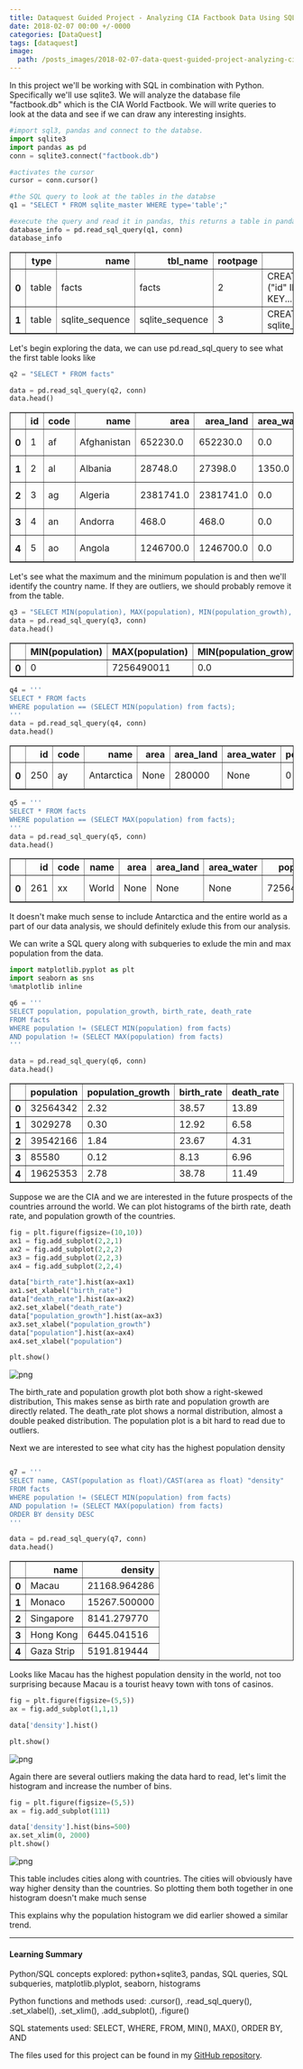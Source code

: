 ```yaml
---
title: Dataquest Guided Project - Analyzing CIA Factbook Data Using SQLite And Python
date: 2018-02-07 00:00 +/-0000
categories: [DataQuest]
tags: [dataquest]
image:
  path: /posts_images/2018-02-07-data-quest-guided-project-analyzing-cia-factbook-data-using-sqlite-and-python/cover.PNG
---
```



In this project we'll be working with SQL in combination with Python. Specifically we'll use sqlite3. We will analyze the database file "factbook.db" which is the CIA World Factbook. We will write queries to look at the data and see if we can draw any interesting insights.


```python
#import sql3, pandas and connect to the databse.
import sqlite3
import pandas as pd
conn = sqlite3.connect("factbook.db")

#activates the cursor
cursor = conn.cursor()

#the SQL query to look at the tables in the databse
q1 = "SELECT * FROM sqlite_master WHERE type='table';"

#execute the query and read it in pandas, this returns a table in pandas form
database_info = pd.read_sql_query(q1, conn)
database_info
```




<div>
<style scoped>
    .dataframe tbody tr th:only-of-type {
        vertical-align: middle;
    }

    .dataframe tbody tr th {
        vertical-align: top;
    }

    .dataframe thead th {
        text-align: right;
    }
</style>
<table border="1" class="dataframe">
  <thead>
    <tr style="text-align: right;">
      <th></th>
      <th>type</th>
      <th>name</th>
      <th>tbl_name</th>
      <th>rootpage</th>
      <th>sql</th>
    </tr>
  </thead>
  <tbody>
    <tr>
      <th>0</th>
      <td>table</td>
      <td>facts</td>
      <td>facts</td>
      <td>2</td>
      <td>CREATE TABLE "facts" ("id" INTEGER PRIMARY KEY...</td>
    </tr>
    <tr>
      <th>1</th>
      <td>table</td>
      <td>sqlite_sequence</td>
      <td>sqlite_sequence</td>
      <td>3</td>
      <td>CREATE TABLE sqlite_sequence(name,seq)</td>
    </tr>
  </tbody>
</table>
</div>



Let's begin exploring the data, we can use pd.read_sql_query to see what the first table looks like


```python
q2 = "SELECT * FROM facts"

data = pd.read_sql_query(q2, conn)
data.head()
```




<div>
<style scoped>
    .dataframe tbody tr th:only-of-type {
        vertical-align: middle;
    }

    .dataframe tbody tr th {
        vertical-align: top;
    }

    .dataframe thead th {
        text-align: right;
    }
</style>
<table border="1" class="dataframe">
  <thead>
    <tr style="text-align: right;">
      <th></th>
      <th>id</th>
      <th>code</th>
      <th>name</th>
      <th>area</th>
      <th>area_land</th>
      <th>area_water</th>
      <th>population</th>
      <th>population_growth</th>
      <th>birth_rate</th>
      <th>death_rate</th>
      <th>migration_rate</th>
      <th>created_at</th>
      <th>updated_at</th>
    </tr>
  </thead>
  <tbody>
    <tr>
      <th>0</th>
      <td>1</td>
      <td>af</td>
      <td>Afghanistan</td>
      <td>652230.0</td>
      <td>652230.0</td>
      <td>0.0</td>
      <td>32564342.0</td>
      <td>2.32</td>
      <td>38.57</td>
      <td>13.89</td>
      <td>1.51</td>
      <td>2015-11-01 13:19:49.461734</td>
      <td>2015-11-01 13:19:49.461734</td>
    </tr>
    <tr>
      <th>1</th>
      <td>2</td>
      <td>al</td>
      <td>Albania</td>
      <td>28748.0</td>
      <td>27398.0</td>
      <td>1350.0</td>
      <td>3029278.0</td>
      <td>0.30</td>
      <td>12.92</td>
      <td>6.58</td>
      <td>3.30</td>
      <td>2015-11-01 13:19:54.431082</td>
      <td>2015-11-01 13:19:54.431082</td>
    </tr>
    <tr>
      <th>2</th>
      <td>3</td>
      <td>ag</td>
      <td>Algeria</td>
      <td>2381741.0</td>
      <td>2381741.0</td>
      <td>0.0</td>
      <td>39542166.0</td>
      <td>1.84</td>
      <td>23.67</td>
      <td>4.31</td>
      <td>0.92</td>
      <td>2015-11-01 13:19:59.961286</td>
      <td>2015-11-01 13:19:59.961286</td>
    </tr>
    <tr>
      <th>3</th>
      <td>4</td>
      <td>an</td>
      <td>Andorra</td>
      <td>468.0</td>
      <td>468.0</td>
      <td>0.0</td>
      <td>85580.0</td>
      <td>0.12</td>
      <td>8.13</td>
      <td>6.96</td>
      <td>0.00</td>
      <td>2015-11-01 13:20:03.659945</td>
      <td>2015-11-01 13:20:03.659945</td>
    </tr>
    <tr>
      <th>4</th>
      <td>5</td>
      <td>ao</td>
      <td>Angola</td>
      <td>1246700.0</td>
      <td>1246700.0</td>
      <td>0.0</td>
      <td>19625353.0</td>
      <td>2.78</td>
      <td>38.78</td>
      <td>11.49</td>
      <td>0.46</td>
      <td>2015-11-01 13:20:08.625072</td>
      <td>2015-11-01 13:20:08.625072</td>
    </tr>
  </tbody>
</table>
</div>



Let's see what the maximum and the minimum population is and then we'll identify the country name. If they are outliers, we should probably remove it from the table.


```python
q3 = "SELECT MIN(population), MAX(population), MIN(population_growth), MAX(population_growth) FROM facts"
data = pd.read_sql_query(q3, conn)
data.head()
```




<div>
<style scoped>
    .dataframe tbody tr th:only-of-type {
        vertical-align: middle;
    }

    .dataframe tbody tr th {
        vertical-align: top;
    }

    .dataframe thead th {
        text-align: right;
    }
</style>
<table border="1" class="dataframe">
  <thead>
    <tr style="text-align: right;">
      <th></th>
      <th>MIN(population)</th>
      <th>MAX(population)</th>
      <th>MIN(population_growth)</th>
      <th>MAX(population_growth)</th>
    </tr>
  </thead>
  <tbody>
    <tr>
      <th>0</th>
      <td>0</td>
      <td>7256490011</td>
      <td>0.0</td>
      <td>4.02</td>
    </tr>
  </tbody>
</table>
</div>




```python
q4 = '''
SELECT * FROM facts 
WHERE population == (SELECT MIN(population) from facts);
'''
data = pd.read_sql_query(q4, conn)
data.head()
```




<div>
<style scoped>
    .dataframe tbody tr th:only-of-type {
        vertical-align: middle;
    }

    .dataframe tbody tr th {
        vertical-align: top;
    }

    .dataframe thead th {
        text-align: right;
    }
</style>
<table border="1" class="dataframe">
  <thead>
    <tr style="text-align: right;">
      <th></th>
      <th>id</th>
      <th>code</th>
      <th>name</th>
      <th>area</th>
      <th>area_land</th>
      <th>area_water</th>
      <th>population</th>
      <th>population_growth</th>
      <th>birth_rate</th>
      <th>death_rate</th>
      <th>migration_rate</th>
      <th>created_at</th>
      <th>updated_at</th>
    </tr>
  </thead>
  <tbody>
    <tr>
      <th>0</th>
      <td>250</td>
      <td>ay</td>
      <td>Antarctica</td>
      <td>None</td>
      <td>280000</td>
      <td>None</td>
      <td>0</td>
      <td>None</td>
      <td>None</td>
      <td>None</td>
      <td>None</td>
      <td>2015-11-01 13:38:44.885746</td>
      <td>2015-11-01 13:38:44.885746</td>
    </tr>
  </tbody>
</table>
</div>




```python
q5 = '''
SELECT * FROM facts 
WHERE population == (SELECT MAX(population) from facts);
'''
data = pd.read_sql_query(q5, conn)
data.head()
```




<div>
<style scoped>
    .dataframe tbody tr th:only-of-type {
        vertical-align: middle;
    }

    .dataframe tbody tr th {
        vertical-align: top;
    }

    .dataframe thead th {
        text-align: right;
    }
</style>
<table border="1" class="dataframe">
  <thead>
    <tr style="text-align: right;">
      <th></th>
      <th>id</th>
      <th>code</th>
      <th>name</th>
      <th>area</th>
      <th>area_land</th>
      <th>area_water</th>
      <th>population</th>
      <th>population_growth</th>
      <th>birth_rate</th>
      <th>death_rate</th>
      <th>migration_rate</th>
      <th>created_at</th>
      <th>updated_at</th>
    </tr>
  </thead>
  <tbody>
    <tr>
      <th>0</th>
      <td>261</td>
      <td>xx</td>
      <td>World</td>
      <td>None</td>
      <td>None</td>
      <td>None</td>
      <td>7256490011</td>
      <td>1.08</td>
      <td>18.6</td>
      <td>7.8</td>
      <td>None</td>
      <td>2015-11-01 13:39:09.910721</td>
      <td>2015-11-01 13:39:09.910721</td>
    </tr>
  </tbody>
</table>
</div>



It doesn't make much sense to include Antarctica and the entire world as a part of our data analysis, we should definitely exlude this from our analysis.

We can write a SQL query along with subqueries to exlude the min and max population from the data. 


```python
import matplotlib.pyplot as plt
import seaborn as sns
%matplotlib inline

q6 = '''
SELECT population, population_growth, birth_rate, death_rate
FROM facts
WHERE population != (SELECT MIN(population) from facts)
AND population != (SELECT MAX(population) from facts)
'''

data = pd.read_sql_query(q6, conn)
data.head()
```




<div>
<style scoped>
    .dataframe tbody tr th:only-of-type {
        vertical-align: middle;
    }

    .dataframe tbody tr th {
        vertical-align: top;
    }

    .dataframe thead th {
        text-align: right;
    }
</style>
<table border="1" class="dataframe">
  <thead>
    <tr style="text-align: right;">
      <th></th>
      <th>population</th>
      <th>population_growth</th>
      <th>birth_rate</th>
      <th>death_rate</th>
    </tr>
  </thead>
  <tbody>
    <tr>
      <th>0</th>
      <td>32564342</td>
      <td>2.32</td>
      <td>38.57</td>
      <td>13.89</td>
    </tr>
    <tr>
      <th>1</th>
      <td>3029278</td>
      <td>0.30</td>
      <td>12.92</td>
      <td>6.58</td>
    </tr>
    <tr>
      <th>2</th>
      <td>39542166</td>
      <td>1.84</td>
      <td>23.67</td>
      <td>4.31</td>
    </tr>
    <tr>
      <th>3</th>
      <td>85580</td>
      <td>0.12</td>
      <td>8.13</td>
      <td>6.96</td>
    </tr>
    <tr>
      <th>4</th>
      <td>19625353</td>
      <td>2.78</td>
      <td>38.78</td>
      <td>11.49</td>
    </tr>
  </tbody>
</table>
</div>



Suppose we are the CIA and we are interested in the future prospects of the countries arround the world. We can plot histograms of the birth rate, death rate, and population growth of the countries.


```python
fig = plt.figure(figsize=(10,10))
ax1 = fig.add_subplot(2,2,1)
ax2 = fig.add_subplot(2,2,2)
ax3 = fig.add_subplot(2,2,3)
ax4 = fig.add_subplot(2,2,4)

data["birth_rate"].hist(ax=ax1)
ax1.set_xlabel("birth_rate")
data["death_rate"].hist(ax=ax2)
ax2.set_xlabel("death_rate")
data["population_growth"].hist(ax=ax3)
ax3.set_xlabel("population_growth")
data["population"].hist(ax=ax4)
ax4.set_xlabel("population")

plt.show()
```


    
![png](/posts_images/2018-02-07-data-quest-guided-project-analyzing-cia-factbook-data-using-sqlite-and-python/output_11_0.png)
    


The birth_rate and population growth plot both show a right-skewed distribution, This makes sense as birth rate and population growth are directly related. The death_rate plot shows a normal distribution, almost a double peaked distribution. The population plot is a bit hard to read due to outliers.

Next we are interested to see what city has the highest population density


```python

q7 = '''
SELECT name, CAST(population as float)/CAST(area as float) "density"
FROM facts
WHERE population != (SELECT MIN(population) from facts)
AND population != (SELECT MAX(population) from facts)
ORDER BY density DESC
'''

data = pd.read_sql_query(q7, conn)
data.head()
```




<div>
<style scoped>
    .dataframe tbody tr th:only-of-type {
        vertical-align: middle;
    }

    .dataframe tbody tr th {
        vertical-align: top;
    }

    .dataframe thead th {
        text-align: right;
    }
</style>
<table border="1" class="dataframe">
  <thead>
    <tr style="text-align: right;">
      <th></th>
      <th>name</th>
      <th>density</th>
    </tr>
  </thead>
  <tbody>
    <tr>
      <th>0</th>
      <td>Macau</td>
      <td>21168.964286</td>
    </tr>
    <tr>
      <th>1</th>
      <td>Monaco</td>
      <td>15267.500000</td>
    </tr>
    <tr>
      <th>2</th>
      <td>Singapore</td>
      <td>8141.279770</td>
    </tr>
    <tr>
      <th>3</th>
      <td>Hong Kong</td>
      <td>6445.041516</td>
    </tr>
    <tr>
      <th>4</th>
      <td>Gaza Strip</td>
      <td>5191.819444</td>
    </tr>
  </tbody>
</table>
</div>



Looks like Macau has the highest population density in the world, not too surprising because Macau is a tourist heavy town with tons of casinos.


```python
fig = plt.figure(figsize=(5,5))
ax = fig.add_subplot(1,1,1)

data['density'].hist()

plt.show()
```


    
![png](/posts_images/2018-02-07-data-quest-guided-project-analyzing-cia-factbook-data-using-sqlite-and-python/output_15_0.png)
    


Again there are several outliers making the data hard to read, let's limit the histogram and increase the number of bins.


```python
fig = plt.figure(figsize=(5,5))
ax = fig.add_subplot(111)

data['density'].hist(bins=500)
ax.set_xlim(0, 2000)
plt.show()
```


    
![png](/posts_images/2018-02-07-data-quest-guided-project-analyzing-cia-factbook-data-using-sqlite-and-python/output_17_0.png)
    


This table includes cities along with countries. The cities will obviously have way higher density than the countries. So plotting them both together in one histogram doesn't make much sense

This explains why the population histogram we did earlier showed a similar trend.

---

#### Learning Summary

Python/SQL concepts explored: python+sqlite3, pandas, SQL queries, SQL subqueries, matplotlib.plyplot, seaborn, histograms

Python functions and methods used: .cursor(), .read_sql_query(), .set_xlabel(), .set_xlim(), .add_subplot(), .figure()

SQL statements used: SELECT, WHERE, FROM, MIN(), MAX(), ORDER BY, AND

The files used for this project can be found in my [GitHub repository](https://github.com/sengkchu/Dataquest-Guided-Projects-Solutions/tree/master/Guided%20Project_%20Analyzing%20CIA%20Factbook%20Data%20Using%20SQLite%20and%20Python).

